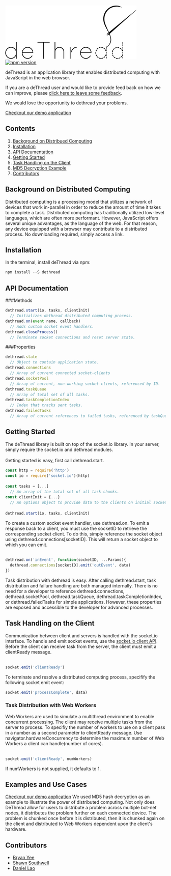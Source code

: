 ![Distributed Computing in Javascript](dethreadBlack.png?raw=true) [![npm version](https://badge.fury.io/js/dethread.svg)](https://badge.fury.io/js/dethread)

deThread is an application library that enables distributed computing with JavaScript in the web browser. 

If you are a deThread user and would like to provide feed back on how we can improve, please
[click here to leave some feedback](https://docs.google.com/forms/d/e/1FAIpQLSdRxi7h0A7A0YFU5Bmcj1nduDyMIPpE5H9zZzPCwHnAY7cgdQ/viewform).

We would love the opportunity to dethread your problems.

[Checkout our demo application](http://dethread.io/)

## Contents 
1. [Background on Distribued Computing](#background)
2. [Installation](#install)
3. [API Documentation](#docs)
4. [Getting Started](#gettingStarted)
5. [Task Handling on the Client](#clientSide)
6. [MD5 Decryption Example](#md5)
7. [Contributors](#contributors)


## <a name="background"></a> Background on Distributed Computing
Distributed computing is a processing model that utilizes a network of devices that work in-parallel in order to reduce the amount of time it takes to complete a task. Distributed computing has traditionally utilized low-level languages, which are often more performant.  However, JavaScript offers several unique advantages, as the language of the web. For that reason, any device equipped with a browser may contribute to a distributed process.  No downloading required, simply access a link. 


## <a name="install"></a> Installation

In the terminal, install deThread via npm:
```javascript
npm install --S dethread
``` 

## <a name="docs"></a> API Documentation 

###Methods 

```javascript
dethread.start(io, tasks, clientInit) 
  // Initializes dethread distributed computing process.
dethread.on(event name, callback)
  // Adds custom socket event handlers.
dethread.closeProcess()
  // Terminate socket connections and reset server state.
``` 

###Properties

```javascript
dethread.state
  // Object to contain application state.
dethread.connections
  // Array of current connected socket-clients
dethread.socketPool
  // Array of current, non-working socket-clients, referenced by ID.
dethread.taskQueue
  // Array of total set of all tasks.
dethread.taskCompletionIndex
  // Index that tracks sent tasks.
dethread.failedTasks
  // Array of current references to failed tasks, referenced by taskQueue index.
``` 
## <a name="gettingStarted"></a> Getting Started

The deThread library is built on top of the socket.io library.  In your server, simply require the socket.io and dethread modules.
<br/>
<br/>
Getting started is easy, first call dethread.start. 
```javascript
const http = require('http')
const io = require('socket.io')(http)

const tasks = [...]
  // An array of the total set of all task chunks.
const clientInit = {...}
  // An options object to provide data to the clients on initial socket connection.

dethread.start(io, tasks, clientInit)
```
To create a custom socket event handler, use dethread.on.
To emit a response back to a client, you must use the socketID to retrieve the corresponding socket client.  To do this, simply reference the socket object using dethread.connections[socketID].  This will return a socket object to which you can emit.
```javascript

dethread.on('inEvent', function(socketID, ...Params){
  dethread.connections[socketID].emit('outEvent', data)
})
```
Task distribution with dethread is easy. After calling dethread.start, task distribution and failure handling are both
managed internally.  There is no need for a developer to reference dethread.connections, dethread.socketPool, dethread.taskQueue, dethread.taskCompletionIndex, or dethread.failedTasks for simple applications.  However, these properties are exposed and accessible to the developer for advanced processes.

## <a name="clientSide"></a> Task Handling on the Client
Communication between client and servers is handled with the socket.io interface. To handle and emit socket events,
use the [socket.io client API](http://socket.io/docs/).
Before the client can receive task from the server, the client must emit a clientReady message.

```javascript

socket.emit('clientReady')
```

To terminate and resolve a distributed computing process, specifify the following socket emit event: 
```javascript
socket.emit('processComplete', data)
```
### <a name="webWorkers"></a> Task Distribution with Web Workers
Web Workers are used to simulate a multithread environment to enable concurrent processing. The client may receive multiple tasks from the server to process. To specifiy the number of workers to use on a client pass in a number as a second parameter to clientReady message. Use navigator.hardwareConcurrency to determine the maximum number of Web Workers a client can handle(number of cores). 

```javascript

socket.emit('clientReady', numWorkers)
```
If numWorkers is not supplied, it defaults to 1.

## <a name="md5"></a> Examples and Use Cases 

[Checkout our demo application](http://dethread.io/)
We used MD5 hash decryption as an example to illustrate the power of distributed computing.  Not only does DeThread allow for users to distribute a problem across multiple bot-net nodes, it distributes the problem further on each connected device. 
The problem is chunked once before it is distributed, then it is chunked again on the client and distributed to Web Workers dependent upon the client's hardware.

## <a name="contributors"></a> Contributors 
* [Bryan Yee](https://github.com/bryanyee)
* [Shawn Southwell](https://github.com/shawn-southwell)
* [Daniel Lao](https://github.com/Dlaosb)
